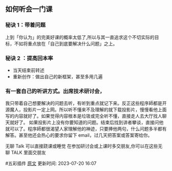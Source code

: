 
## 如何听会一门课

### 秘诀 1：带着问题
上到「你认为」的完美好课的概率太低了,所以与其一直追求这个不切实际的目标，不如将重点放在「自己到底要解决什么问题」之上。
### 秘诀 2 ：提高回本率
- 当天结束前转述
- 重新创作：做出自己的新框架，甚至多用几遍



### 有一套自己的听讲方式。出席技术研讨会，
我只带着自己想要解决的问题去听，有听到重点就记下来。反正这些程序師都是开源魔人，投影片一定上网。所以听不懂来不及理解的就下载投影片，慢慢看他上面写的内容就好了。如果觉得内容根本是垃圾或完全听不懂，直接走人去大厅找人聊天就好了。
如果投影片上没有你要知道的问题。结束后找到讲者攀谈，直接问他就可以了。程序師都很渴望人家理解他的神迹，只要捧他两句，什么问题多半都有解答。甚至他还会热心的要求你留下 email，过几天把答案或答案寄给你。

无聊 Talk 可以直接跷课或睡觉
在参加研讨会或上课时多交朋友,你可以在这些无聊 TALK 里面交朋友





 #五彩插件 [原文](https://github.com/xdite/learn-hack/blob/master/16.md)
更新时间: 2023-07-20 16:07